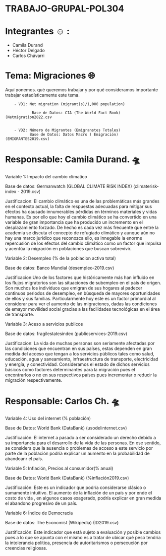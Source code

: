 # TRABAJO-GRUPAL-POL304
# Integrantes :relaxed:	  :
- Camila Durand 
- Héctor Delgado
- Carlos Chávarri

# Tema: Migraciones :globe_with_meridians:

Aquí ponemos. qué queremos trabajar y por qué consideramos importante trabajar estadísticamente este tema.  

                
        
        - VD1: Net migration (migrant(s)/1,000 population)
        
                Base de Datos: CIA (The World Fact Book) (Netmigration2022.csv
                
                
        - VD2: Número de Migrantes (Emigranstes Totales)
               Base de Datos: Datos Macro ( Emigración) (EMIGRANTES2019.csv)   
               
               
        
# Responsable: Camila Durand. 	:flying_saucer:

Variable 1: Impacto del cambio climatico

Base de datos: Germanwatch (GLOBAL CLIMATE RISK INDEX) (climaterisk-index - 2019.csv)

Justificacion: El cambio climático es una de las problemáticas más grandes en el contexto actual, la falta de respuestas adecuadas para mitigar sus efectos ha causado innumerables pérdidas en términos materiales y vidas humanas. Es por ello que hoy el cambio climático se ha convertido en una variable de gran importancia que ha producido un incremento en el desplazamiento forzado. De hecho es cada vez más frecuente que entre la academia se discuta el concepto de refugiado climático y aunque aún no hay una marco jurídico que reconozca ello, es innegable  la enorme repercusión de los efectos del cambio climático como un factor que impulsa y acentúa la migración  en poblaciones que buscan sobrevivir.

Variable 2: Desempleo (% de la poblacion activa total)

Base de datos: Banco Mundial (desempleo-2019.csv)

Justificacion:Uno de los factores que históricamente más han influido en los flujos migratorios son las situaciones de subempleo en el país de origen. Son muchos los individuos que emigran de sus hogares al padecer continuos periodos de desempleo, en búsqueda de mayores oportunidades de ellos y sus familias. Particularmente hoy este es un factor primordial al considerar para ver el aumento de las migraciones, dadas las condiciones de emayor movilidad social gracias a las facilidades tecnológicas en el área de transporte.

Variable 3: Aceso a servicios publicos

Base de datos: fragilestatesindex (publicservices-2019.csv)

Justificacion: La vida de muchas personas son seriamente afectadas por las condiciones que encuentran en sus países, estas dependen en gran medida del acceso que tengan a los servicios públicos tales como salud, educación, agua y saneamiento, infraestructura de transporte, electricidad y energía, y conectividad. Consideramos el estado de dichos servicios básicos como factores determinantes para la migración pues el encontrarlos o no en sus respectivos países pues incrementar o reducir la migración respectivamente. 


# Responsable: Carlos Ch. 	:flying_saucer:
 
 Variable 4:  Uso del internet (% población)
 
 Base de Datos: World Bank (DataBank) (usodelinternet.csv)
 
 Justificación:  El internet a pasado a ser considerado un derecho debido a su importancia para el desarrollo de la vida de las personas. En ese sentido, 
 se considera que la ausencia o problemas de acceso a este servicio por parte de la población podría explicar un aumento en la probabilidad de abandoanr 
 el país. 
 
 Variable 5: Inflación, Precios al consumidor(% anual)

Base de Datos: World Bank (DataBank) (%inflación2019.csv)

Justificación: Este es un indicador que podría considerarse clásico o sumamente intuitivo. El aumento de la inflación de un país y por ende el costo de 
vida , en algunos casos exagerado, podría explicar en gran medida el abandono progresivo de un país. 

Variable 6: Índice de Democracia

Base de datos: The Economist (Wikipedia) (ID2019.csv)

Justificación:  Este indicador que está sujeto a evaluación y posible cambios pues a lo que se apunta con el mismo es a tratar de ubicar qué peso tendría la 
intolerancia política, presencia de autoritarismos o persecución por creencias religiosas. 


        
